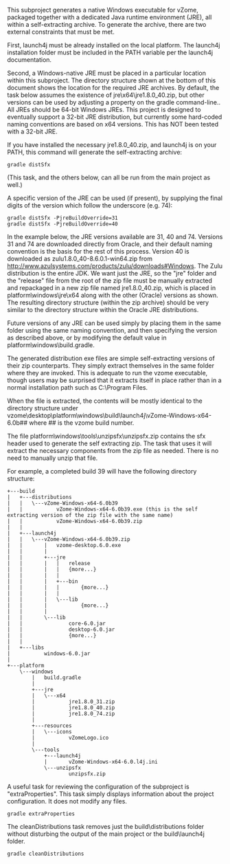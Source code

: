 This subproject generates a native Windows executable for vZome, packaged together with a dedicated Java runtime environment (JRE), all within a self-extracting archive.
To generate the archive, there are two external constraints that must be met.

First, launch4j must be already installed on the local platform. The launch4j installation folder must be included in the PATH variable per the launch4j documentation.

Second, a Windows-native JRE must be placed in a particular location within this subproject.
The directory structure shown at the bottom of this document shows the location for the required JRE archives.
By default, the task below assumes the existence of jre\x64\jre1.8.0_40.zip, but other versions can be used by adjusting a property on the gradle command-line..
All JREs should be 64-bit Windows JREs. This project is designed to eventually support a 32-bit JRE distribution, but currently some hard-coded naming conventions are based on x64 versions. This has NOT been tested with a 32-bit JRE.

If you have installed the necessary jre1.8.0_40.zip, and launch4j is on your PATH, this command will generate the self-extracting archive:

    gradle distSfx

(This task, and the others below, can all be run from the main project as well.)

A specific version of the JRE can be used (if present), by supplying the final digits of the version which follow the underscore (e.g. 74):

    gradle distSfx -PjreBuildOverride=31
    gradle distSfx -PjreBuildOverride=40

In the example below, the JRE versions available are 31, 40 and 74. Versions 31 and 74 are downloaded directly from Oracle, and their default naming convention is the basis for the rest of this process. Version 40 is downloaded as zulu1.8.0_40-8.6.0.1-win64.zip from http://www.azulsystems.com/products/zulu/downloads#Windows.
The Zulu distribution is the entire JDK. We want just the JRE, so the "jre" folder and the "release" file from the root of the zip file must be manually extracted and repackaged in a new zip file named jre1.8.0_40.zip, which is placed in platform\windows\jre\x64 along with the other (Oracle) versions as shown. The resulting directory structure (within the zip archive) should be very similar to the directory structure within the Oracle JRE distributions.

Future versions of any JRE can be used simply by placing them in the same folder using the same naming convention, and then specifying the version as described above, or by modifying the default value in platform\windows\build.gradle.

The generated distribution exe files are simple self-extracting versions of their zip counterparts. They simply extract themselves in the same folder where they are invoked. This is adequate to run the vzome executable, though users may be surprised that it extracts itself in place rather than in a normal installation path such as C:\Program Files.

When the file is extracted, the contents will be mostly identical to the directory structure under vzome\desktop\platform\windows\build\launch4j\vZome-Windows-x64-6.0b## where ## is the vzome build number.

The file platform\windows\tools\unzipsfx\unzipsfx.zip contains the sfx header used to generate the self extracting zip. The task that uses it will extract the necessary components from the zip file as needed. There is no need to manually unzip that file.

For example, a completed build 39 will have the following directory structure:

    +---build
    |   +---distributions
    |   |   \---vZome-Windows-x64-6.0b39
    |   |           vZome-Windows-x64-6.0b39.exe (this is the self extracting version of the zip file with the same name)
    |   |           vZome-Windows-x64-6.0b39.zip
    |   |
    |   +---launch4j
    |   |   \---vZome-Windows-x64-6.0b39.zip
    |   |       |   vzome-desktop.6.0.exe
    |   |       |
    |   |       +---jre
    |   |       |   |   release
    |   |       |   |   {more...}
    |   |       |   |
    |   |       |   +---bin
    |   |       |   |       {more...}
    |   |       |   |
    |   |       |   \---lib
    |   |       |           {more...}
    |   |       |
    |   |       \---lib
    |   |               core-6.0.jar
    |   |               desktop-6.0.jar
    |   |               {more...}
    |   |
    |   +---libs
    |           windows-6.0.jar
    |
    +---platform
        \---windows
            |   build.gradle
            |
            +---jre
            |   \---x64
            |           jre1.8.0_31.zip
            |           jre1.8.0_40.zip
            |           jre1.8.0_74.zip
            |
            +---resources
            |   \---icons
            |           vZomeLogo.ico
            |
            \---tools
                +---launch4j
                |       vZome-Windows-x64-6.0.l4j.ini
                \---unzipsfx
                        unzipsfx.zip

A useful task for reviewing the configuration of the subproject is "extraProperties".
This task simply displays information about the project configuration. It does not modify any files.

    gradle extraProperties

The cleanDistributions task removes just the build\distributions folder without disturbing the output of the main project or the build\launch4j folder.

    gradle cleanDistributions

